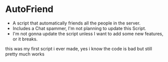 # AutoFriend
- A script that automatically friends all the people in the server.
- Includes a Chat spammer, I'm not planning to update this Script.
- I'm not gonna update the script unless I want to add some new features, or it breaks.

this was my first script i ever made, yes i know the code is bad but still pretty much works
